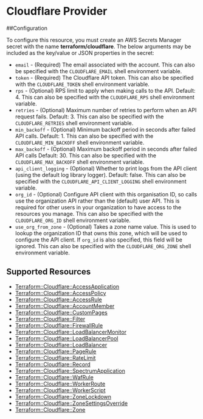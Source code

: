 # Cloudflare Provider

##Configuration

To configure this resource, you must create an AWS Secrets Manager secret with the name **terraform/cloudflare**. The below arguments may be included as the key/value or JSON properties in the secret:

* `email` - (Required) The email associated with the account. This can also be
  specified with the `CLOUDFLARE_EMAIL` shell environment variable.
* `token` - (Required) The Cloudflare API token. This can also be specified
  with the `CLOUDFLARE_TOKEN` shell environment variable.
* `rps` - (Optional) RPS limit to apply when making calls to the API. Default: 4. 
  This can also be specified with the `CLOUDFLARE_RPS` shell environment variable.
* `retries` - (Optional) Maximum number of retries to perform when an API request fails. Default: 3.
  This can also be specified with the `CLOUDFLARE_RETRIES` shell environment variable.
* `min_backoff` - (Optional) Minimum backoff period in seconds after failed API calls. Default: 1.
  This can also be specified with the `CLOUDFLARE_MIN_BACKOFF` shell environment variable.
* `max_backoff` - (Optional) Maximum backoff period in seconds after failed API calls Default: 30.
  This can also be specified with the `CLOUDFLARE_MAX_BACKOFF` shell environment variable.
* `api_client_logging` - (Optional) Whether to print logs from the API client (using the default log library logger). Default: false.
  This can also be specified with the `CLOUDFLARE_API_CLIENT_LOGGING` shell environment variable.
* `org_id` - (Optional) Configure API client with this organisation ID, so calls use the organization API rather than the (default) user API.
  This is required for other users in your organization to have access to the resources you manage.
  This can also be specified with the `CLOUDFLARE_ORG_ID` shell environment variable.
* `use_org_from_zone` - (Optional) Takes a zone name value. This is used to lookup the organization ID that owns this zone, 
  which will be used to configure the API client. If `org_id` is also specified, this field will be ignored.
  This can also be specified with the `CLOUDFLARE_ORG_ZONE` shell environment variable.



## Supported Resources

* [Terraform::Cloudflare::AccessApplication](docs/providers/cloudflare/AccessApplication.md)
* [Terraform::Cloudflare::AccessPolicy](docs/providers/cloudflare/AccessPolicy.md)
* [Terraform::Cloudflare::AccessRule](docs/providers/cloudflare/AccessRule.md)
* [Terraform::Cloudflare::AccountMember](docs/providers/cloudflare/AccountMember.md)
* [Terraform::Cloudflare::CustomPages](docs/providers/cloudflare/CustomPages.md)
* [Terraform::Cloudflare::Filter](docs/providers/cloudflare/Filter.md)
* [Terraform::Cloudflare::FirewallRule](docs/providers/cloudflare/FirewallRule.md)
* [Terraform::Cloudflare::LoadBalancerMonitor](docs/providers/cloudflare/LoadBalancerMonitor.md)
* [Terraform::Cloudflare::LoadBalancerPool](docs/providers/cloudflare/LoadBalancerPool.md)
* [Terraform::Cloudflare::LoadBalancer](docs/providers/cloudflare/LoadBalancer.md)
* [Terraform::Cloudflare::PageRule](docs/providers/cloudflare/PageRule.md)
* [Terraform::Cloudflare::RateLimit](docs/providers/cloudflare/RateLimit.md)
* [Terraform::Cloudflare::Record](docs/providers/cloudflare/Record.md)
* [Terraform::Cloudflare::SpectrumApplication](docs/providers/cloudflare/SpectrumApplication.md)
* [Terraform::Cloudflare::WafRule](docs/providers/cloudflare/WafRule.md)
* [Terraform::Cloudflare::WorkerRoute](docs/providers/cloudflare/WorkerRoute.md)
* [Terraform::Cloudflare::WorkerScript](docs/providers/cloudflare/WorkerScript.md)
* [Terraform::Cloudflare::ZoneLockdown](docs/providers/cloudflare/ZoneLockdown.md)
* [Terraform::Cloudflare::ZoneSettingsOverride](docs/providers/cloudflare/ZoneSettingsOverride.md)
* [Terraform::Cloudflare::Zone](docs/providers/cloudflare/Zone.md)